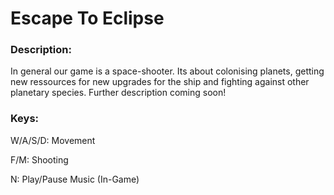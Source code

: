 # Escape To Eclipse

### Description:
In general our game is a space-shooter. Its about colonising planets, getting new ressources for new upgrades for the ship and fighting against other planetary species. Further description coming soon!

### Keys:

W/A/S/D: Movement

F/M: Shooting

N: Play/Pause Music (In-Game)
